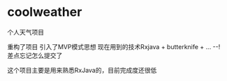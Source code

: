 # coolweather
个人天气项目


重构了项目 引入了MVP模式思想 
现在用到的技术Rxjava + butterknife + ...
--! 差点忘记怎么提交了

这个项目主要是用来熟悉RxJava的，目前完成度还很低

